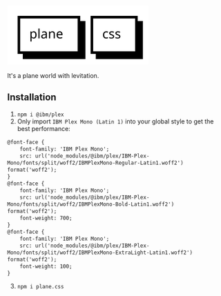 ![Logo](https://raw.githubusercontent.com/bidipeppercrap/plane.css/e7a3681b808f8e4db02292a8cb03eace2fc3dea6/src/assets/logo.svg "plane.css Official Logo")

It's a plane world with levitation.

## Installation
1. `npm i @ibm/plex`
2. Only import `IBM Plex Mono (Latin 1)` into your global style to get the best performance:
```
@font-face {
    font-family: 'IBM Plex Mono';
    src: url('node_modules/@ibm/plex/IBM-Plex-Mono/fonts/split/woff2/IBMPlexMono-Regular-Latin1.woff2') format('woff2');
}
@font-face {
    font-family: 'IBM Plex Mono';
    src: url('node_modules/@ibm/plex/IBM-Plex-Mono/fonts/split/woff2/IBMPlexMono-Bold-Latin1.woff2') format('woff2');
    font-weight: 700;
}
@font-face {
    font-family: 'IBM Plex Mono';
    src: url('node_modules/@ibm/plex/IBM-Plex-Mono/fonts/split/woff2/IBMPlexMono-ExtraLight-Latin1.woff2') format('woff2');
    font-weight: 100;
}
```
3. `npm i plane.css`
